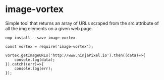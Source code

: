 # image-vortex
Simple tool that returns an array of URLs scraped from the src attribute of all the img elements on a given web page.

```
nmp install --save image-vortex
```


```
const vortex = require('image-vortex');

vortex.getImageURLs('http://www.ninjaPixel.io').then((data)=>{
    console.log(data);
}).catch((err)=>{
    console.log(err);
});
```
